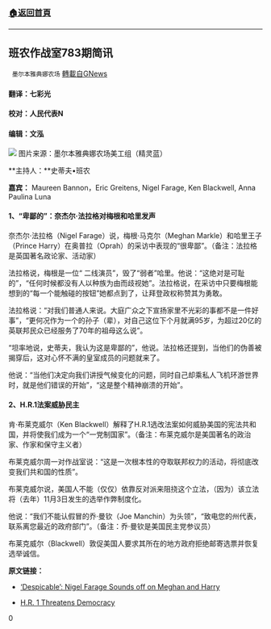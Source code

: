 ###  [:house:返回首頁](https://github.com/ourhimalayas/txt)
---

## 班农作战室783期简讯
` 墨尔本雅典娜农场` [轉載自GNews](https://gnews.org/zh-hans/963665/)

#### **翻译：七彩光**

#### **校对：人民代表N**

#### **编辑：文泓**
![]()![](https://gnews.org/wp-content/uploads/2021/03/783.png)
图片来源：墨尔本雅典娜农场美工组（精灵蓝）

**主持人：**史蒂夫•班农

**嘉宾：** Maureen Bannon，Eric Greitens, Nigel Farage, Ken Blackwell, Anna Paulina Luna

#### 1、**“卑鄙的”：奈杰尔·法拉格对梅根和哈里发声**

奈杰尔·法拉格（Nigel Farage）说，梅根·马克尔（Meghan Markle）和哈里王子（Prince Harry）在奥普拉（Oprah）的采访中表现的“很卑鄙”。（备注：法拉格是英国著名政论家、活动家）

法拉格说，梅根是一位“ 二线演员”，毁了“弱者”哈里。他说：“这绝对是可耻的”，“任何时候都没有人以种族为由而歧视她”。法拉格说，在采访中只要梅根能想到的“每一个能触碰的按钮”她都点到了，让拜登政权称赞其为勇敢。

法拉格说：“对我们普通人来说。大庭广众之下宣扬家里不光彩的事都不是一件好事”，“更何况作为一个的孙子（辈），对自己这位下个月就满95岁，为超过20亿的英联邦民众已经服务了70年的祖母这么说”。

“坦率地说，史蒂夫，我认为这是卑鄙的”，他说。法拉格还提到，当他们的伪善被揭穿后，这对心怀不满的皇室成员的问题就来了。

他说：“当他们决定向我们讲授气候变化的问题，同时自己却乘私人飞机环游世界时，就是他们错误的开始”，“这是整个精神崩溃的开始”。

#### 2、**H.R.1法案威胁民主**

肯·布莱克威尔（Ken Blackwell）解释了H.R.1选改法案如何威胁美国的宪法共和国，并将使我们成为一个“一党制国家”。（备注：布莱克威尔是美国著名的政治家、作家和保守主义者）

布莱克威尔周一对作战室说：“这是一次根本性的夺取联邦权力的活动，将彻底改变我们共和国的性质”。

布莱克威尔说，美国人不能（仅仅）依靠反对派来阻挠这个立法，（因为）该立法将（去年）11月3日发生的选举作弊制度化。

他说：“我们不能认假冒的乔·曼钦（Joe Manchin）为头领”，“致电您的州代表，联系离您最近的政府部门”。（备注：乔·曼钦是美国民主党参议员）

布莱克威尔（Blackwell）敦促美国人要求其所在的地方政府拒绝邮寄选票并恢复选举诚信。

**原文链接：**

- [‘Despicable’: Nigel Farage Sounds off on Meghan and Harry](https://pandemic.warroom.org/2021/03/08/despicable-nigel-farage-sounds-off-on-meghan-and-harry/)


- [H.R. 1 Threatens Democracy](https://pandemic.warroom.org/2021/03/08/h-r-1-threatens-democracy/)


0
